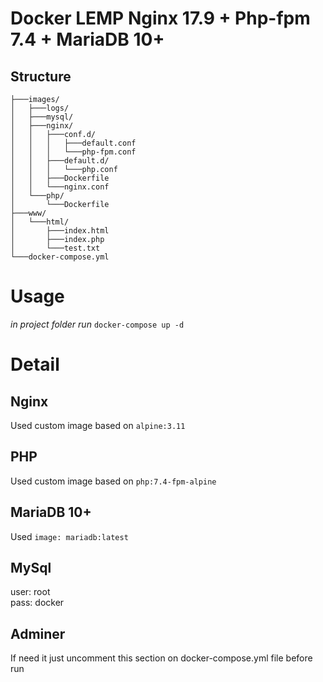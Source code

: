 Docker LEMP Nginx 17.9 + Php-fpm 7.4 + MariaDB 10+
=

## Structure
```
├───images/
│   ├───logs/
│   ├───mysql/
│   ├───nginx/
│   │   ├───conf.d/
│   │   │   ├───default.conf
│   │   │   └───php-fpm.conf
│   │   ├───default.d/
│   │   │   └───php.conf
│   │   ├───Dockerfile
│   │   └───nginx.conf
│   └───php/
│       └───Dockerfile
├───www/
│   └───html/
│       ├───index.html
│       ├───index.php
│       └───test.txt
└───docker-compose.yml
```

# Usage
*in project folder run*
`docker-compose up -d `

# Detail

## Nginx
Used custom image based on `alpine:3.11`

## PHP
Used custom image based on `php:7.4-fpm-alpine` 

## MariaDB 10+
Used `image: mariadb:latest`


## MySql
user: root  
pass: docker  


## Adminer
If need it just uncomment this section on docker-compose.yml file before run

